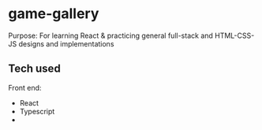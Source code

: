 # game-gallery
Purpose: For learning React & practicing general full-stack and HTML-CSS-JS designs and implementations


## Tech used
Front end:
- React
- Typescript
- 
